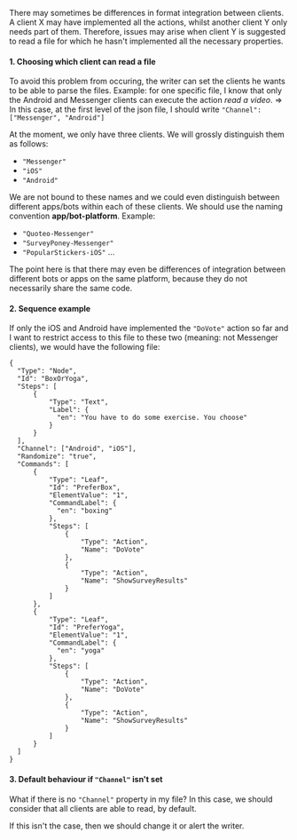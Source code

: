 There may sometimes be differences in format integration between clients. A client X may have implemented all the actions, whilst another client Y only needs part of them.
Therefore, issues may arise when client Y is suggested to read a file for which he hasn't implemented all the necessary properties.


#### 1. Choosing which client can read a file

To avoid this problem from occuring, the writer can set the clients he wants to be able to parse the files.
Example: for one specific file, I know that only the Android and Messenger clients can execute the action *read a video*. 
=> In this case, at the first level of the json file, I should write `"Channel": ["Messenger", "Android"]`

At the moment, we only have three clients. We will grossly distinguish them as follows:
- `"Messenger"`
- `"iOS"`
- `"Android"`

We are not bound to these names and we could even distinguish between different apps/bots within each of these clients. We should use the naming convention **app/bot-platform**. Example: 
- `"Quoteo-Messenger"`
- `"SurveyPoney-Messenger"`
- `"PopularStickers-iOS"`
...

The point here is that there may even be differences of integration between different bots or apps on the same platform, because they do not necessarily share the same code.

#### 2. Sequence example

If only the iOS and Android have implemented the `"DoVote"` action so far and I want to restrict access to this file to these two (meaning: not Messenger clients), we would have the following file:
```
{
  "Type": "Node",
  "Id": "BoxOrYoga",
  "Steps": [
      {
          "Type": "Text",
          "Label": {
            "en": "You have to do some exercise. You choose"
          }
      }
  ],
  "Channel": ["Android", "iOS"],
  "Randomize": "true",
  "Commands": [
      {
          "Type": "Leaf",
          "Id": "PreferBox",
          "ElementValue": "1",
          "CommandLabel": {
            "en": "boxing"
          },
          "Steps": [
              {
                  "Type": "Action",
                  "Name": "DoVote"
              },
              {
                  "Type": "Action",
                  "Name": "ShowSurveyResults"
              }
          ]
      },
      {
          "Type": "Leaf",
          "Id": "PreferYoga",
          "ElementValue": "1",
          "CommandLabel": {
            "en": "yoga"
          },
          "Steps": [
              {
                  "Type": "Action",
                  "Name": "DoVote"
              },
              {
                  "Type": "Action",
                  "Name": "ShowSurveyResults"
              }
          ]
      }
  ]
}
```


#### 3. Default behaviour if `"Channel"` isn't set

What if there is no `"Channel"` property in my file? In this case, we should consider that all clients are able to read, by default.

If this isn't the case, then we should change it or alert the writer.
